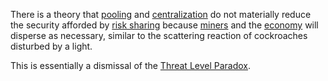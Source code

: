 There is a theory that [pooling](Glossary#pooling) and [centralization](Glossary#centralization) do not materially reduce the security afforded by [risk sharing](Risk-Sharing-Principle) because [miners](Glossary#miner) and the [economy](Glossary#economy) will disperse as necessary, similar to the scattering reaction of cockroaches disturbed by a light.

This is essentially a dismissal of the [Threat Level Paradox](Threat-Level-Paradox).
